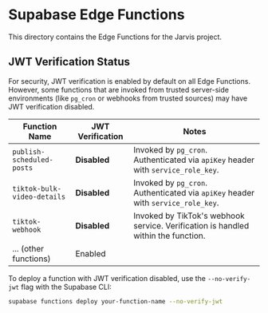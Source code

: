 # Supabase Edge Functions

This directory contains the Edge Functions for the Jarvis project.

## JWT Verification Status

For security, JWT verification is enabled by default on all Edge Functions. However, some functions that are invoked from trusted server-side environments (like `pg_cron` or webhooks from trusted sources) may have JWT verification disabled.

| Function Name                  | JWT Verification | Notes                                                                              |
| ------------------------------ | ---------------- | ---------------------------------------------------------------------------------- |
| `publish-scheduled-posts`      | **Disabled**     | Invoked by `pg_cron`. Authenticated via `apiKey` header with `service_role_key`.   |
| `tiktok-bulk-video-details`    | **Disabled**     | Invoked by `pg_cron`. Authenticated via `apiKey` header with `service_role_key`.   |
| `tiktok-webhook`               | **Disabled**     | Invoked by TikTok's webhook service. Verification is handled within the function.  |
| ... (other functions)          | Enabled          |                                                                                    |

To deploy a function with JWT verification disabled, use the `--no-verify-jwt` flag with the Supabase CLI:

```bash
supabase functions deploy your-function-name --no-verify-jwt
